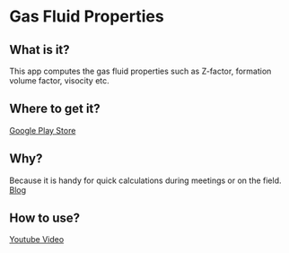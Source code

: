 # Gas Fluid Properties
## What is it?
This app computes the gas fluid properties such as Z-factor, formation volume factor, visocity etc.

## Where to get it?
[Google Play Store](https://play.google.com/store/apps/details?id=petrosimple.gasproperties)

## Why?
Because it is handy for quick calculations during meetings or on the field. 
[Blog](http://fahdsiddiqui.com/gasproperties-android/)


## How to use?
[Youtube Video](https://youtu.be/5VUAYe4qER8)

